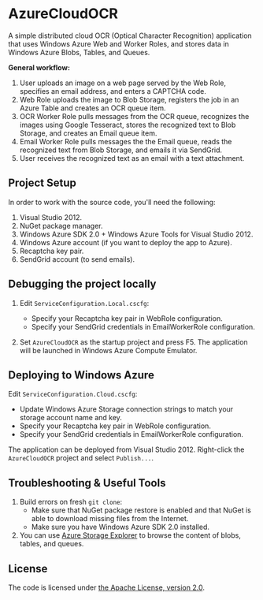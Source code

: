 # AzureCloudOCR

A simple distributed cloud OCR (Optical Character Recognition) application that uses
Windows Azure Web and Worker Roles, and stores data in Windows Azure Blobs, Tables, and Queues.

__General workflow:__

1. User uploads an image on a web page served by the Web Role, specifies an email address, and enters a CAPTCHA code.
2. Web Role uploads the image to Blob Storage, registers the job in an Azure Table and creates an OCR queue item.
3. OCR Worker Role pulls messages from the OCR queue, recognizes the images using Google Tesseract, stores the recognized text to Blob Storage, and creates an Email queue item.
4. Email Worker Role pulls messages the the Email queue, reads the recognized text from Blob Storage, and emails it via SendGrid.
5. User receives the recognized text as an email with a text attachment.

## Project Setup

In order to work with the source code, you'll need the following:

1. Visual Studio 2012.
2. NuGet package manager.
3. Windows Azure SDK 2.0 + Windows Azure Tools for Visual Studio 2012.
4. Windows Azure account (if you want to deploy the app to Azure).
5. Recaptcha key pair.
6. SendGrid account (to send emails).

## Debugging the project locally

1. Edit `ServiceConfiguration.Local.cscfg`:
   * Specify your Recaptcha key pair in WebRole configuration.
   * Specify your SendGrid credentials in EmailWorkerRole configuration.

2. Set `AzureCloudOCR` as the startup project and press F5. The application will be launched in Windows Azure Compute Emulator.

## Deploying to Windows Azure

Edit `ServiceConfiguration.Cloud.cscfg`:
   * Update Windows Azure Storage connection strings to match your storage account name and key.
   * Specify your Recaptcha key pair in WebRole configuration.
   * Specify your SendGrid credentials in EmailWorkerRole configuration.

The application can be deployed from Visual Studio 2012. Right-click the `AzureCloudOCR` project and select `Publish...`.

## Troubleshooting & Useful Tools

1. Build errors on fresh `git clone`:
   * Make sure that NuGet package restore is enabled and that NuGet is able to download missing files from the Internet.
   * Make sure you have Windows Azure SDK 2.0 installed.
2. You can use [Azure Storage Explorer](http://azurestorageexplorer.codeplex.com/) to browse the content of blobs, tables, and queues.

## License

The code is licensed under [the Apache License, version 2.0](http://www.apache.org/licenses/LICENSE-2.0).
